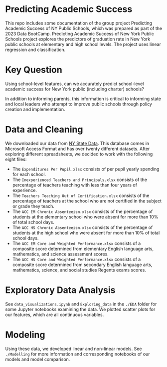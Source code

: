 # Predicting Academic Success

This repo includes some documentation of the group project Predicting Academic Success of NY Public Schools, which was prepared as part of the 2023 Data BootCamp. Predicting Academic Success of New York Public Schools project explores the predictors of graduation rate in New York public schools at elementary and high school levels. The project uses linear regression and classification.

# Key Question
Using school-level features, can we accurately predict school-level academic success for New York public (including charter) schools? 

In addition to informing parents, this information is critical to informing state and local leaders who attempt to improve public schools through policy creation and implementation.

# Data and Cleaning
We downloaded our data from [NY State Data](https://data.nysed.gov/downloads.php). This database comes in Microsoft Access Format and has over twenty different datasets. After exploring different spreadsheets, we decided to work with the following eight files: 

* The ``Expenditures Per Pupil.xlsx`` consists of per pupil yearly spending for each school.
* The ``Inexperienced Teachers and Principals.xlsx`` consists of the percentage of teachers teaching with less than four years of experience. 
* The ``Teachers Teaching Out of Certification.xlsx`` consists of the percentage of teachers at the school who are not certified in the subject or grade they teach.
* The ``ACC EM Chronic Absenteeism.xlsx`` consists of the percentage of students at the elementary school who were absent for more than 10% of total school days.
* The ``ACC HS Chronic Absenteeism.xlsx`` consists of the percentage of students at the high school who were absent for more than 10% of total school days.
* The ``ACC EM Core and Weighted Performance.xlsx`` consists of a composite score determined from elementary English language arts, mathematics, and science assessment scores.
* The ``ACC HS Core and Weighted Performance.xlsx`` consists of a composite score determined from secondary English language arts, mathematics, science, and social studies Regents exams scores.

# Exploratory Data Analysis
See ``data_visualizations.ipynb`` and ``Exploring_data`` in the ``./EDA`` folder for some Jupyter notebooks examining the data. We plotted scatter plots for our features, which are all continuous variables.

# Modeling
Using these data, we developed linear and non-linear models. See ``./Modelling`` for more information and corresponding notebooks of our models and model comparison.



 



